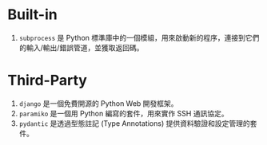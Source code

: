 # Built-in
1. `subprocess` 是 Python 標準庫中的一個模組，用來啟動新的程序，連接到它們的輸入/輸出/錯誤管道，並獲取返回碼。

# Third-Party
1. `django` 是一個免費開源的 Python Web 開發框架。
1. `paramiko` 是一個用 Python 編寫的套件，用來實作 SSH 通訊協定。
1. `pydantic` 是透過型態註記 (Type Annotations) 提供資料驗證和設定管理的套件。
